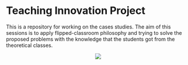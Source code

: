 # Teaching Innovation Project
This is a repository for working on the cases studies. The aim of this sessions is to apply flipped-classroom philosophy and trying to solve the proposed problems with the knowledge that the students got from the theoretical classes.

<p align="center">
  <img src="https://github.com/aefdz/InnovacionDocente/blob/master/image.png">
</p>

